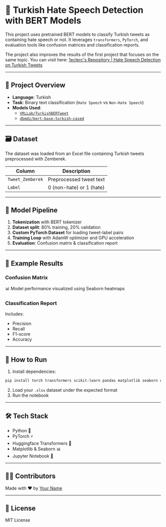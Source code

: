 # 🧠 Turkish Hate Speech Detection with BERT Models

This project uses pretrained BERT models to classify Turkish tweets as containing hate speech or not. It leverages `transformers`, `PyTorch`, and evaluation tools like confusion matrices and classification reports.

The project also improves the results of the first project that focuses on the same topic. You can visit here: [1eclerc's Repository | Hate Speech Detection on Turkish Tweets](https://github.com/1eclerc/Hate-Speech-Detection-on-Turkish-Tweets)

---

## 📌 Project Overview

- **Language**: Turkish 
- **Task**: Binary text classification (`Hate Speech` vs `Non-Hate Speech`)
- **Models Used**:
  - [`VRLLab/TurkishBERTweet`](https://huggingface.co/VRLLab/TurkishBERTweet)
  - [`dbmdz/bert-base-turkish-cased`](https://huggingface.co/dbmdz/bert-base-turkish-cased)

---

## 🗃️ Dataset

The dataset was loaded from an Excel file containing Turkish tweets preprocessed with Zemberek.

| Column         | Description            |
|----------------|------------------------|
| `Tweet_Zemberek` | Preprocessed tweet text |
| `Label`        | 0 (non-hate) or 1 (hate) |

---

## 🧪 Model Pipeline

1. **Tokenization** with BERT tokenizer
2. **Dataset split**: 80% training, 20% validation
3. **Custom PyTorch Dataset** for loading tweet-label pairs
4. **Training Loop** with AdamW optimizer and GPU acceleration
5. **Evaluation**: Confusion matrix & classification report

---

## 🔬 Example Results

### Confusion Matrix  
📊 Model performance visualized using Seaborn heatmaps

### Classification Report
Includes:
- Precision
- Recall
- F1-score
- Accuracy

---

## 🚀 How to Run

1. Install dependencies:
```bash
pip install torch transformers scikit-learn pandas matplotlib seaborn openpyxl tqdm
```

2. Load your `.xlsx` dataset under the expected format
3. Run the notebook

---

## 🛠 Tech Stack

- Python 🐍
- PyTorch ⚡
- Huggingface Transformers 🤗
- Matplotlib & Seaborn 📊
- Jupyter Notebook 📒

---

## 🙋‍♂️ Contributors

Made with ❤️ by [Your Name](https://github.com/yourusername)

---

## 📄 License

MIT License

